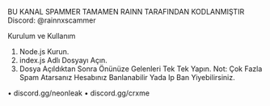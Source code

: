 BU KANAL SPAMMER TAMAMEN RAINN TARAFINDAN KODLANMIŞTIR Discord: @rainnxscammer

Kurulum ve Kullanım

1. Node.js Kurun.
2. index.js Adlı Dosyayı Açın.
3. Dosya Açıldıktan Sonra Önünüze Gelenleri Tek Tek Yapın.
Not: Çok Fazla Spam Atarsanız Hesabınız Banlanabilir Yada Ip Ban Yiyebilirsiniz.

• discord.gg/neonleak
• discord.gg/crxme

